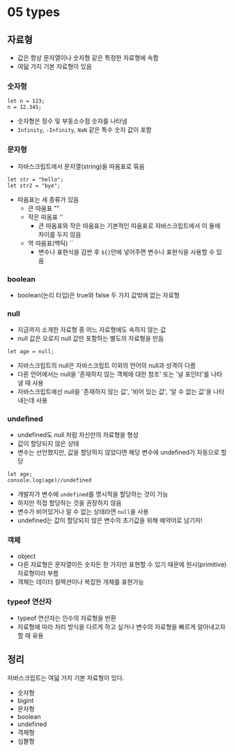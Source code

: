 # 05 types
## 자료형
- 값은 항상 문자열이나 숫자형 같은 특정한 자료형에 속함
- 여덟 가지 기본 자료형이 있음
### 숫자형
```
let n = 123;
n = 12.345;
```
- 숫자형은 정수 및 부동소수점 숫자를 나타냄
- `Infinity`, `-Infinity`, `NaN` 같은 특수 숫자 값이 포함
### 문자형
- 자바스크립트에서 문자열(string)을 따옴표로 묶음
```
let str = "hello";
let str2 = "bye";
```
- 따옴표는 세 종류가 있음
    - 큰 따옴표 ""
    - 작은 따옴표 ''
        - 큰 따옴표와 작은 따옴표는 기본적인 따옴표로 자바스크립트에서 이 둘에 차이를 두지 않음
    - 역 따옴표(백틱) ``
        - 변수나 표현식을 감싼 후 `${}`안에 넣어주면 변수나 표현식을 사용할 수 있음


### boolean
- boolean(논리 타입)은 true와 false 두 가지 값밖에 없는 자료형
### null
- 지금까지 소개한 자료형 중 어느 자료형에도 속하지 않는 값
- null 값은 오로지 null 값만 포함하는 별도의 자료형을 만듬
```
let age = null;
```
- 자바스크립트의 null은 자바스크립트 이외의 언어의 null과 성격이 다름
- 다른 언어에서는 null을 '존재하지 않는 객체에 대한 참조' 또는 '널 포인터'를 나타낼 때 사용
- 자바스크립트에선 null을 '존재하지 않는 값', '비어 있는 값', '알 수 없는 값'을 나타내는데 사용
### undefined
- undefined도 null 처럼 자신만의 자료형을 형성
- 값이 할당되지 않은 상태
- 변수는 선언했지만, 값을 할당하지 않았다면 해당 변수에 undefined가 자동으로 할당
```
let age;
console.log(age)//undefined
```
- 개발자가 변수에 `undefined`를 명시적을 할당하는 것이 가능
- 하지만 직접 할당하는 것을 권장하지 않음
- 변수가 비어있거나 알 수 없는 상태라면 `null`을 사용
- undefined는 값이 할당되지 않은 변수의 초기값을 위해 예약어로 남기자!
### 객체
- object
- 다른 자료형은 문자열이든 숫자든 한 가지만 표현할 수 있기 때문에 원시(primitive) 자료형이라 부름
- 객체는 데이터 컬렉션이나 복잡한 개체를 표현가능
### typeof 연산자
- typeof 연산자는 인수의 자료형을 반환
- 자료형에 따라 처리 방식을 다르게 하고 싶거나 변수의 자료형을 빠르게 알아내고자 할 때 유용
## 정리
자바스크립트는 여덟 가지 기본 자료형이 있다.
- 숫자형
- bigint
- 문자형
- boolean
- undefined
- 객체형
- 심볼형
